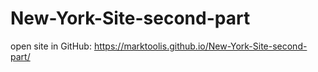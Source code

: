 # New-York-Site-second-part
open site in GitHub: https://marktoolis.github.io/New-York-Site-second-part/
